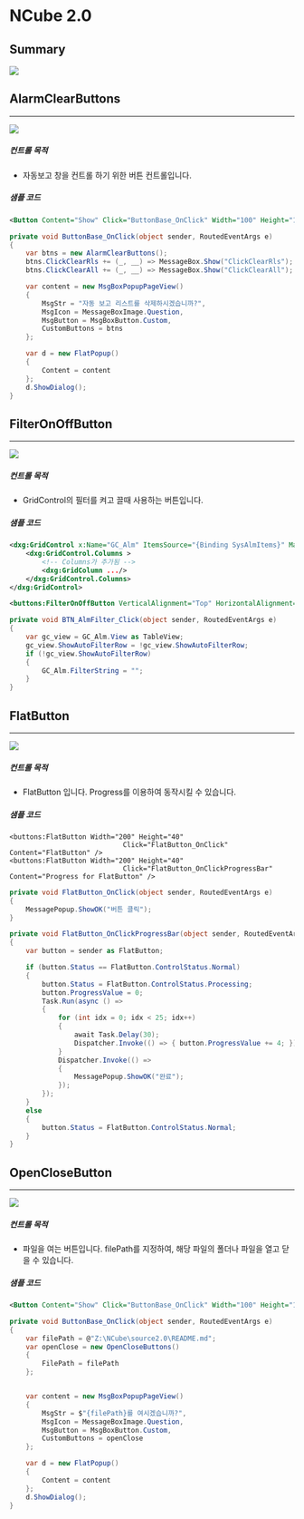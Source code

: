 # NCube 2.0

## Summary

![](Button_main.png)

## AlarmClearButtons

---

![](Button_Sample_AlarmClearButtons.gif)

##### 컨트롤 목적

- 자동보고 창을 컨트롤 하기 위한 버튼 컨트롤입니다.

##### 샘플 코드

```xml
<Button Content="Show" Click="ButtonBase_OnClick" Width="100" Height="100"/>
``` 

```cs
private void ButtonBase_OnClick(object sender, RoutedEventArgs e)
{
    var btns = new AlarmClearButtons();
    btns.ClickClearRls += (_, __) => MessageBox.Show("ClickClearRls");
    btns.ClickClearAll += (_, __) => MessageBox.Show("ClickClearAll");

    var content = new MsgBoxPopupPageView()
    {
        MsgStr = "자동 보고 리스트를 삭제하시겠습니까?",
        MsgIcon = MessageBoxImage.Question,
        MsgButton = MsgBoxButton.Custom,
        CustomButtons = btns
    };

    var d = new FlatPopup()
    {
        Content = content
    };
    d.ShowDialog();
}
```



## FilterOnOffButton

---

![](Button_Sample_FilterOnOffButton.gif)

##### 컨트롤 목적

- GridControl의 필터를 켜고 끌때 사용하는 버튼입니다.

##### 샘플 코드

```xml
<dxg:GridControl x:Name="GC_Alm" ItemsSource="{Binding SysAlmItems}" Margin="0">
    <dxg:GridControl.Columns >
        <!-- Columns가 추가됨 -->
        <dxg:GridColumn .../>
    </dxg:GridControl.Columns>
</dxg:GridControl>

<buttons:FilterOnOffButton VerticalAlignment="Top" HorizontalAlignment="Right" Click="BTN_AlmFilter_Click"/>
```

```cs
private void BTN_AlmFilter_Click(object sender, RoutedEventArgs e)
{
    var gc_view = GC_Alm.View as TableView;
    gc_view.ShowAutoFilterRow = !gc_view.ShowAutoFilterRow;
    if (!gc_view.ShowAutoFilterRow)
    {
        GC_Alm.FilterString = "";
    }
}
```



## FlatButton

---

![](Button_Sample_FlatButton.gif)

##### 컨트롤 목적

- FlatButton 입니다. Progress를 이용하여 동작시킬 수 있습니다.

##### 샘플 코드

```xaml
<buttons:FlatButton Width="200" Height="40"
                            Click="FlatButton_OnClick" Content="FlatButton" />
<buttons:FlatButton Width="200" Height="40"
                            Click="FlatButton_OnClickProgressBar" Content="Progress for FlatButton" />
```

```cs
private void FlatButton_OnClick(object sender, RoutedEventArgs e)
{
    MessagePopup.ShowOK("버튼 클릭");
}

private void FlatButton_OnClickProgressBar(object sender, RoutedEventArgs e)
{
    var button = sender as FlatButton;

    if (button.Status == FlatButton.ControlStatus.Normal)
    {
        button.Status = FlatButton.ControlStatus.Processing;
        button.ProgressValue = 0;
        Task.Run(async () =>
        {
            for (int idx = 0; idx < 25; idx++)
            {
                await Task.Delay(30);
                Dispatcher.Invoke(() => { button.ProgressValue += 4; });
            }
            Dispatcher.Invoke(() =>
            {
                MessagePopup.ShowOK("완료");
            });
        });
    }
    else
    {
        button.Status = FlatButton.ControlStatus.Normal;
    }
}
```



## OpenCloseButton

---

![](Button_Sample_OpenCloseButton.gif)

##### 컨트롤 목적

- 파일을 여는 버튼입니다. filePath를 지정하여, 해당 파일의 폴더나 파일을 열고 닫을 수 있습니다.

##### 샘플 코드

```xml
<Button Content="Show" Click="ButtonBase_OnClick" Width="100" Height="100"/>
```

```cs
private void ButtonBase_OnClick(object sender, RoutedEventArgs e)
{
    var filePath = @"Z:\NCube\source2.0\README.md";
    var openClose = new OpenCloseButtons()
    {
        FilePath = filePath
    };


    var content = new MsgBoxPopupPageView()
    {
        MsgStr = $"{filePath}를 여시겠습니까?",
        MsgIcon = MessageBoxImage.Question,
        MsgButton = MsgBoxButton.Custom,
        CustomButtons = openClose
    };

    var d = new FlatPopup()
    {
        Content = content
    };
    d.ShowDialog();
}
```